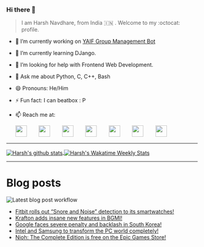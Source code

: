 ### Hi there 👋

> I am Harsh Navdhare, from India :india: . Welcome to my :octocat: profile.

* 🔭 I’m currently working on [YAIF Group Management Bot](https://github.com/YAIFoundation/YAR_Manager_Bot)
* 🌱 I’m currently learning DJango.
* 🤔 I’m looking for help with Frontend Web Development.
* 💬 Ask me about Python, C, C++, Bash
* 😄 Pronouns: He/Him
* ⚡ Fun fact: I can beatbox : P
* 📫 Reach me at: 
 

    [<img src="https://simpleicons.org/icons/instagram.svg" width="30">](https://www.instagram.com/plus_infinity.hn) &nbsp;&nbsp;&nbsp;&nbsp;&nbsp;&nbsp;
    [<img src="https://simpleicons.org/icons/facebook.svg" width="30">](https://www.facebook.com/harsh.navdhare.infinity) &nbsp;&nbsp;&nbsp;&nbsp;&nbsp;&nbsp; 
    [<img src="https://simpleicons.org/icons/twitter.svg" width="30">](https://twitter.com/hnavdhare) &nbsp;&nbsp;&nbsp;&nbsp;&nbsp;&nbsp; 
    [<img src="https://simpleicons.org/icons/xdadevelopers.svg" width="30">](https://forum.xda-developers.com/member.php?u=8122486) &nbsp;&nbsp;&nbsp;&nbsp;&nbsp;&nbsp; 
    [<img src="https://simpleicons.org/icons/telegram.svg" width="30">](https://t.me/infinitEplus) &nbsp;&nbsp;&nbsp;&nbsp;&nbsp;&nbsp;
    [<img src="https://simpleicons.org/icons/snapchat.svg" width="30">](https://www.snapchat.com/add/plus.infinity) &nbsp;&nbsp;&nbsp;&nbsp;&nbsp;&nbsp; 
    [<img src="https://simpleicons.org/icons/gmail.svg" width="30">](mailto:navdhareharsh2001@gmail.com)
 
<hr>

<a href="https://github.com/infinity-plus/github-readme-stats">
  <img align="center" src="https://github-readme-stats-infinity-plus.vercel.app/api?username=infinity-plus&show_icons=true&count_private=true&theme=dark&include_all_commits=true", alt="Harsh's github stats" />
</a>

<a href="https://wakatime.com/@infinity_plus">
  <img align="center" src="https://github-readme-stats-infinity-plus.vercel.app/api/wakatime?username=infinity_plus&theme=dark&custom_title=Wakatime%20Weekly%20Stats", alt="Harsh's Wakatime Weekly Stats" />
</a>

<hr>

# Blog posts

![Latest blog post workflow](https://github.com/infinity-plus/infinity-plus/workflows/Latest%20blog%20post%20workflow/badge.svg)

<!-- BLOG-POST-LIST:START -->
- [Fitbit rolls out “Snore and Noise” detection to its smartwatches!](https://spadebee.com/2021/09/16/fitbit-rolls-out-snore-and-noise-detection-to-its-smartwatches/?utm_source=rss&utm_medium=rss&utm_campaign=fitbit-rolls-out-snore-and-noise-detection-to-its-smartwatches)
- [Krafton adds insane new features in BGMI!](https://spadebee.com/2021/09/15/krafton-adds-insane-new-features-in-bgmi/?utm_source=rss&utm_medium=rss&utm_campaign=krafton-adds-insane-new-features-in-bgmi)
- [Google faces severe penalty and backlash in South Korea!](https://spadebee.com/2021/09/14/google-faces-severe-penalty-and-backlash-in-south-korea/?utm_source=rss&utm_medium=rss&utm_campaign=google-faces-severe-penalty-and-backlash-in-south-korea)
- [Intel and Samsung to transform the PC world completely!](https://spadebee.com/2021/09/12/intel-and-samsung-to-transform-the-pc-world-completely/?utm_source=rss&utm_medium=rss&utm_campaign=intel-and-samsung-to-transform-the-pc-world-completely)
- [Nioh: The Complete Edition is free on the Epic Games Store!](https://spadebee.com/2021/09/11/nioh-the-complete-edition-is-free-on-the-epic-games-store/?utm_source=rss&utm_medium=rss&utm_campaign=nioh-the-complete-edition-is-free-on-the-epic-games-store)
<!-- BLOG-POST-LIST:END -->
